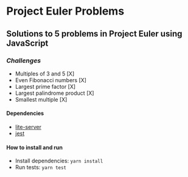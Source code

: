 # Project Euler Problems

## Solutions to 5 problems in Project Euler using JavaScript

### _Challenges_

- Multiples of 3 and 5 [X]
- Even Fibonacci numbers [X]
- Largest prime factor [X]
- Largest palindrome product [X]
- Smallest multiple [X]

#### Dependencies

- [lite-server](https://github.com/johnpapa/lite-server)
- [jest](https://jestjs.io/)

#### How to install and run

- Install dependencies: `yarn install`
- Run tests: `yarn test`
